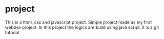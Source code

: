 # project
This is a html, css and javascript project. Simple project made as my first webdev project. In this project the logics are build using java script.
it is a git tutorial